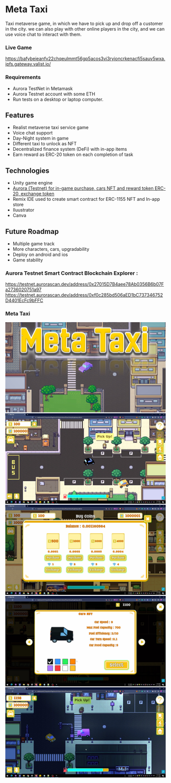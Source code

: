 # Meta Taxi
Taxi metaverse game, in which we have to pick up and drop off a customer in the city. we can also play with other online players in the city, and we can use voice chat to interact with them.

### Live Game
https://bafybeieanfv22chqeulmmt56gp5acos3vi3ryioncrkenacfi5sauv5wxa.ipfs.gateway.valist.io/

### Requirements
* Aurora TestNet in Metamask
* Aurora Testnet account with some ETH
* Run tests on a desktop or laptop computer.

## Features
* Realist metaverse taxi service game
* Voice chat support
* Day-Night system in game
* Different taxi to unlock as NFT
* Decentralized finance system (DeFi) with in-app items
* Earn reward as ERC-20 token on each completion of task


## Technologies
- Unity game engine
- [Aurora (Testnet) for in-game purchase, cars NFT and reward token ERC-20, exchange token](https://github.com/NeatMetaGames/MetaTaxi/blob/main/Near.md)
- Remix IDE used to create smart contract for ERC-1155 NFT and In-app store
- Iluustrator
- Canva

## Future Roadmap
- Multiple game track
- More characters, cars, upgradability
- Deploy on android and ios
- Game stability

### Aurora Testnet Smart Contract Blockchain Explorer : 
https://testnet.aurorascan.dev/address/0x27015D7B4aee78Ab0356B6b07Fa2736020751a97
https://testnet.aurorascan.dev/address/0xf0c285bd506aED1bC737346752D4401EcFc9bFFC

### Meta Taxi
[![Meta Taxi](/Images/MT1.jpg)](https://www.youtube.com/watch?v=RJ9-6xQWM4Q)
![Meta Taxi](/Images/MT2.jpg)
![Meta Taxi](/Images/MT3.jpg)
![Meta Taxi](/Images/MT4.jpg)
![Meta Taxi](/Images/MT5.jpg)





